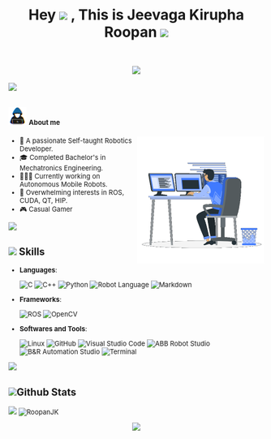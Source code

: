 
<h1 align="center"><b>Hey </b><img src="https://media.giphy.com/media/hvRJCLFzcasrR4ia7z/giphy.gif" width="30"  <b> , This is Jeevaga Kirupha Roopan</b> <img src="https://media.tenor.com/s6PDSbCfGpIAAAAj/stoplight-stoplightio.gif" width="80"></h1>
<br>


<p align="center">
  <a href="https://github.com/DenverCoder1/readme-typing-svg"><img src="https://readme-typing-svg.herokuapp.com?font=Time+New+Roman&color=cyan&size=25&center=true&vCenter=true&width=600&height=100&lines=Happiest+Human/Machine+Alive..&hearts;++;Self-taught+Robotics+Developer,;Mechatronics+Engineer,;Gamer/Technology+Enthusiast,;Active+Learner/Researcher,;Love+to+learn+new+stuff..<3"></a>
</p>

<img src="https://user-images.githubusercontent.com/73097560/115834477-dbab4500-a447-11eb-908a-139a6edaec5c.gif">

## <picture><img src = "https://github.com/0xAbdulKhalid/0xAbdulKhalid/raw/main/assets/mdImages/about_me.gif" width = 35px></picture> <font size = "2"> **About me**


<picture> <img align="right" src="https://github.com/0xAbdulKhalid/0xAbdulKhalid/raw/main/assets/mdImages/Right_Side.gif" width = 250px></picture>


- 🦾 A passionate Self-taught Robotics Developer.
- 🎓 Completed Bachelor's in Mechatronics Engineering.
- 👨🏻‍💻 Currently working on Autonomous Mobile Robots.
- 📝 Overwhelming interests in ROS, CUDA, QT, HIP.
- 🎮 Casual Gamer
<!-- - Personal website [link](https://www.0xabdulkhalid.ml) 
- [my resume](https://read.cv/0xabdulkhalid) -->

<img src="https://user-images.githubusercontent.com/73097560/115834477-dbab4500-a447-11eb-908a-139a6edaec5c.gif">

## <img src="https://media2.giphy.com/media/QssGEmpkyEOhBCb7e1/giphy.gif?cid=ecf05e47a0n3gi1bfqntqmob8g9aid1oyj2wr3ds3mg700bl&rid=giphy.gif" width ="25"><b> Skills</b>
  
 <p align="center">

- **Languages**:
    
    ![C](https://img.shields.io/badge/C%20-%232370ED.svg?style=for-the-badge&logo=c&logoColor=white)
    ![C++](https://img.shields.io/badge/C++%20-%2300599C.svg?style=for-the-badge&logo=c%2B%2B&logoColor=white)
    ![Python](https://img.shields.io/badge/Python%20-%2314354C.svg?style=for-the-badge&logo=python&logoColor=white)
   ![Robot Language](https://img.shields.io/badge/Robot%20Language-013220?logo=robot-framework&logoColor=red&style=for-the-badge)
   ![Markdown](https://img.shields.io/badge/markdown-%23000000.svg?style=for-the-badge&logo=markdown&logoColor=white) 

   
- **Frameworks**:

    ![ROS](https://img.shields.io/badge/-ROS-808080?logo=ros&style=for-the-badge&logoColor=9cf)
   ![OpenCV](https://img.shields.io/badge/opencv-%23white.svg?style=for-the-badge&logo=opencv&logoColor=white)
    
- **Softwares and Tools**:
       
   ![Linux](https://img.shields.io/badge/Linux-77DD77?style=for-the-badge&logo=linux&logoColor=black) 
    ![GitHub](https://img.shields.io/badge/github-%23121011.svg?style=for-the-badge&logo=github&logoColor=white)
    ![Visual Studio Code](https://img.shields.io/badge/Visual%20Studio%20Code-0078d7.svg?style=for-the-badge&logo=visual-studio-code&logoColor=white)
   ![ABB Robot Studio](https://img.shields.io/badge/ABB%20Robot%20Studio-000000?logo=abb%20robotstudio&style=for-the-badge&logoColor=red)
   ![B&R Automation Studio](https://img.shields.io/badge/-B&R%20Automation%20Studio-FF8800?logo=bandr%20automation&style=for-the-badge)
   ![Terminal](https://img.shields.io/badge/Terminal-%23054020?style=for-the-badge&logo=gnu-bash&logoColor=white)
   
 <img src="https://user-images.githubusercontent.com/73097560/115834477-dbab4500-a447-11eb-908a-139a6edaec5c.gif">
   
## <img src="https://media.giphy.com/media/iY8CRBdQXODJSCERIr/giphy.gif" width="35">Github Stats

<p float="left">
  <img src="https://github-readme-stats.vercel.app/api?username=RoopanJK&include_all_commits=true&count_private=true&show_icons=true&line_height=20&title_color=7A7ADB&icon_color=2234AE&text_color=D3D3D3&bg_color=0,000000,130F40&theme=discord_old_blurple" width="500" />
  <img src="https://github-readme-stats.vercel.app/api/top-langs?username=RoopanJK&show_icons=true&locale=en&layout=compact&line_height=20&title_color=7A7ADB&icon_color=2234AE&text_color=D3D3D3&bg_color=0,000000,130F40" width="325"  alt="RoopanJK"/> 
</p>
<p align="center" >
<img src="https://github-readme-streak-stats.herokuapp.com?user=RoopanJK&theme=algolia&hide_border=true"width="550" />
</p>
  
  
<!--
**RoopanJK/RoopanJK** is a ✨ _special_ ✨ repository because its `README.md` (this file) appears on your GitHub profile.

Here are some ideas to get you started:

- 🔭 I’m currently working on ...
- 🌱 I’m currently learning ...
- 👯 I’m looking to collaborate on ...
- 🤔 I’m looking for help with ...
- 💬 Ask me about ...
- 📫 How to reach me: ...
- 😄 Pronouns: ...
- ⚡ Fun fact: ...
-->
